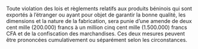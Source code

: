 Toute violation des lois et règlements relatifs aux produits béninois qui sont exportés à l’étranger ou ayant pour objet de garantir la bonne qualité, les dimensions et la nature de la fabrication, sera punie d’une amende de deux cent mille (200.000) francs à un million cinq cent mille (1.500.000) francs CFA et de la confiscation des marchandises. Ces deux mesures peuvent être prononcées cumulativement ou séparément selon les circonstances.